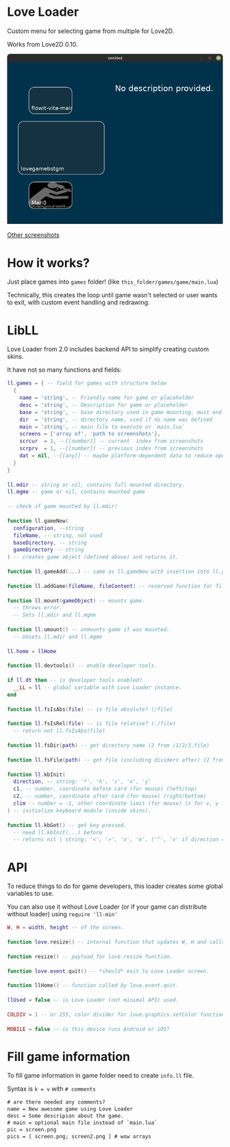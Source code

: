 # Love Loader

Custom menu for selecting game from multiple for Love2D.

Works from Love2D 0.10.

![PSP Style](./scr/psp.png)

[Other screenshots](./scr)

# How it works?

Just place games into `games` folder! (like `this_folder/games/game/main.lua`)

Technically, this creates the loop until game wasn't selected or user wants to exit,
with custom event handling and redrawing.

# LibLL

Love Loader from 2.0 includes backend API to simplify creating custom skins.

It have not so many functions and fields:

```lua
ll.games = { -- field for games with structure below
  {
    name = 'string', -- Friendly name for game or placeholder
    desc = 'string', -- Description for game or placeholder
    base = 'string', -- base directory used in game mounting, must end with `/`
    dir  = 'string', -- directory name, used if no name was defined
    main = 'string', -- main file to execute or `main.lua`
    screens = {'array of', 'path to screenshots'},
    scrcur  = 1, --[[number]] -- current  index from screenshots
    scrprv  = 1, --[[number]] -- previous index from screenshots
    dat = nil, --[[any]] -- maybe platform-dependent data to reduce operations
  }
}

ll.mdir -- string or nil, contains full mounted directory.
ll.mgme -- game or nil, contains mounted game

-- check if game mounted by ll.mdir!

function ll.gameNew(
  configuration, --string
  fileName, -- string, not used
  baseDirectory, -- string
  gameDirectory -- string
) -- creates game object (defined above) and returns it.

function ll.gameAdd(...) -- same as ll.gameNew with insertion into ll.games.

function ll.addGame(fileName, fileContent) -- reserved function for file dropping.

function ll.mount(gameObject) -- mounts game.
  -- throws error.
  -- Sets ll.mdir and ll.mgme

function ll.umount() -- unmounts game if was mounted.
  -- Unsets ll.mdir and ll.mgme

ll.home = llHome

function ll.devtools() -- enable developer tools.

if ll.dt then -- is developer tools enabled?
  __LL = ll -- global variable with Love Loader instance.
end

function ll.fsIsAbs(file) -- is file absolute? (/file)

function ll.fsIsRel(file) -- is file relative? (./file)
  -- return not ll.fsIsAbs(file)

function ll.fsDir(path) -- get directory name (2 from /1/2/3.file)

function ll.fsFile(path) -- get file (including dividers after) (2 from /1/2)

function ll.kbInit(
  direction, -- string: '*', 'h', 'v', 'x', 'y'
  c1, -- number, coordinate before card (for mouse) (left/top)
  c2, -- number, coordinate after card (for mouse) (right/bottom)
  clim -- number = -1, other coordinate limit (for mouse) (x for v, y for h), -1 to disable
) -- initialize keyboard module (inside skins).

function ll.kbGet() -- get key pressed.
  -- need ll.kbInit(...) before
  -- returns nil | string: '<', '>', 'o', 'm', ('^', 'v' if direction == '*')

```

# API

To reduce things to do for game developers, this loader creates some global variables to use.

You can also use it without Love Loader (or if your game can distribute without loader)
using `require 'll-min'`

```lua
W, H = width, height -- of the screen.

function love.resize() -- internal function that updates W, H and calls resize function if exists.

function resize() -- payload for love.resize function.

function love.event.quit() -- *should* exit to Love Loader screen.

function llHome() -- function called by love.event.quit.

llUsed = false -- is Love Loader (not minimal API) used.

COLDIV = 1 -- or 255, color divider for love.graphics.setColor function (150/COLDIV).

MOBILE = false -- is this device runs Android or iOS?
```

# Fill game information

To fill game information in game folder need to create `info.ll` file.

Syntax is `k = v` with `# comments`

```
# are there needed any comments?
name = New awesome game using Love Loader
desc = Some descripion about the game.
# main = optional main file instead of `main.lua`
pic = screen.png
pics = [ screen.png; screen2.png ] # wow arrays
```

